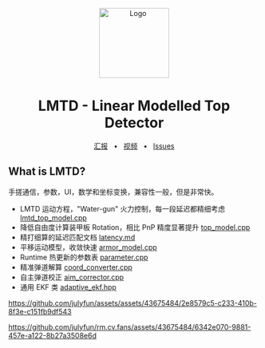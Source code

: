 <p align="center">
  <a href="https://sjtu-robomaster-team.github.io/"><img src="https://sjtu-robomaster-team.github.io/assets/img/logo.png" alt="Logo" height=140></a>
</p>
<h1 align="center">LMTD - Linear Modelled Top Detector</h1>

<div align="center">
  <a href="https://sjtu-robomaster-team.github.io/antitop/">汇报</a>
  <span>&nbsp;&nbsp;•&nbsp;&nbsp;</span>
  <a href="https://www.bilibili.com/video/BV1vX4y1W7U7">视频</a>
  <span>&nbsp;&nbsp;•&nbsp;&nbsp;</span>
  <a href="https://github.com/julyfun/rm.cv.fans/issues/new">Issues</a>
  <br />
</div>

## What is LMTD?

手搓通信，参数，UI，数学和坐标变换，兼容性一般，但是非常快。

- LMTD 运动方程，"Water-gun" 火力控制，每一段延迟都精细考虑 [lmtd_top_model.cpp](aimer/auto_aim/predictor/motion/lmtd_top_model.cpp)
- 降低自由度计算装甲板 Rotation，相比 PnP 精度显著提升 [top_model.cpp](aimer/auto_aim/predictor/motion/top_model.cpp)
- 精打细算的延迟匹配文档 [latency.md](docs/auto_aim/latency.md)
- 平移运动模型，收敛快速 [armor_model.cpp](aimer/auto_aim/predictor/motion/armor_model.cpp)
- Runtime 热更新的参数表 [parameter.cpp](base/param/parameter.cpp)
- 精准弹道解算 [coord_converter.cpp](aimer/base/robot/coord_converter.cpp)
- 自主弹道校正 [aim_corrector.cpp](aimer/auto_aim/predictor/aim/aim_corrector.cpp)
- 通用 EKF 类 [adaptive_ekf.hpp](aimer/base/math/filter/adaptive_ekf.hpp)

https://github.com/julyfun/assets/assets/43675484/2e8579c5-c233-410b-8f3e-c151fb9df543

https://github.com/julyfun/rm.cv.fans/assets/43675484/6342e070-9881-457e-a122-8b27a3508e6d

